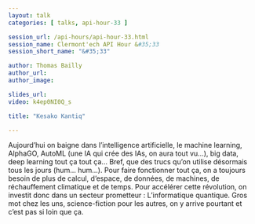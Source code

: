 ```yaml
---
layout: talk
categories: [ talks, api-hour-33 ]

session_url: /api-hours/api-hour-33.html
session_name: Clermont'ech API Hour &#35;33
session_short_name: "&#35;33"

author: Thomas Bailly
author_url:
author_image:

slides_url:
video: k4ep0NI0Q_s

title: "Kesako Kantiq"

---
```


Aujourd’hui on baigne dans l’intelligence artificielle, le machine learning, AlphaGO, AutoML (une IA qui crée des IAs, on aura tout vu...), big data, deep learning tout ça tout ça... Bref, que des trucs qu’on utilise désormais tous les jours (hum... hum...). Pour faire fonctionner tout ça, on a toujours besoin de plus de calcul, d’espace, de données, de machines, de réchauffement climatique et de temps. Pour accélérer cette révolution, on investit donc dans un secteur prometteur : L’informatique quantique. Gros mot chez les uns, science-fiction pour les autres, on y arrive pourtant et c’est pas si loin que ça.
